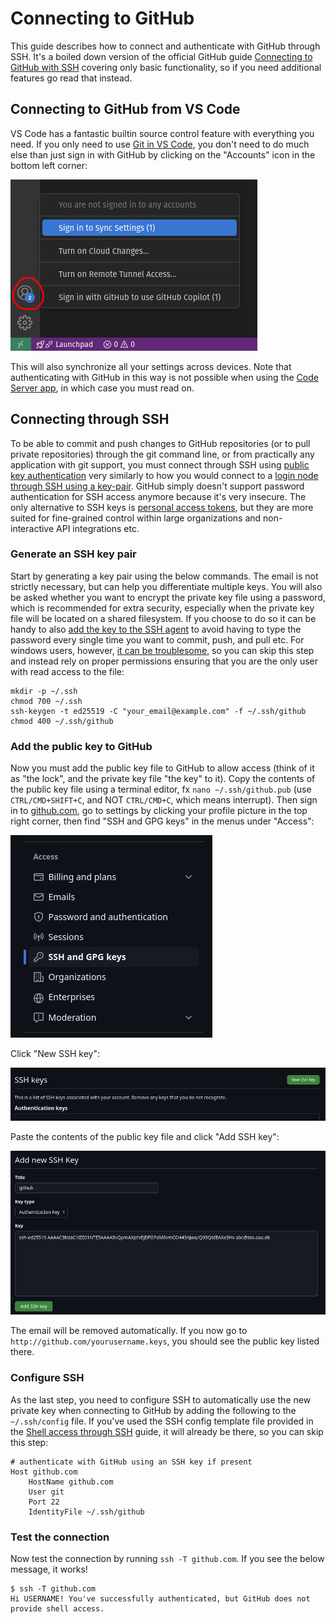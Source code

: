 # Connecting to GitHub
This guide describes how to connect and authenticate with GitHub through SSH. It's a boiled down version of the official GitHub guide [Connecting to GitHub with SSH](https://docs.github.com/en/authentication/connecting-to-github-with-ssh) covering only basic functionality, so if you need additional features go read that instead.


## Connecting to GitHub from VS Code
VS Code has a fantastic builtin source control feature with everything you need. If you only need to use [Git in VS Code](https://code.visualstudio.com/docs/sourcecontrol/intro-to-git), you don't need to do much else than just sign in with GitHub by clicking on the "Accounts" icon in the bottom left corner:

![signinwithgithub](img/github_vscode_accounts_menu.png)

This will also synchronize all your settings across devices. Note that authenticating with GitHub in this way is not possible when using the [Code Server app](webportal/apps/coder.md), in which case you must read on.

## Connecting through SSH
To be able to commit and push changes to GitHub repositories (or to pull private repositories) through the git command line, or from practically any application with git support, you must connect through SSH using [public key authentication](https://www.ssh.com/academy/ssh/public-key-authentication) very similarly to how you would connect to a [login node through SSH using a key-pair](../access/ssh.md#ssh-public-key-authentication). GitHub simply doesn't support password authentication for SSH access anymore because it's very insecure. The only alternative to SSH keys is [personal access tokens](https://docs.github.com/en/authentication/keeping-your-account-and-data-secure/managing-your-personal-access-tokens), but they are more suited for fine-grained control within large organizations and non-interactive API integrations etc.

### Generate an SSH key pair

Start by generating a key pair using the below commands. The email is not strictly necessary, but can help you differentiate multiple keys. You will also be asked whether you want to encrypt the private key file using a password, which is recommended for extra security, especially when the private key file will be located on a shared filesystem. If you choose to do so it can be handy to also [add the key to the SSH agent](https://docs.github.com/en/authentication/connecting-to-github-with-ssh/generating-a-new-ssh-key-and-adding-it-to-the-ssh-agent#adding-your-ssh-key-to-the-ssh-agent) to avoid having to type the password every single time you want to commit, push, and pull etc. For windows users, however, [it can be troublesome](https://docs.github.com/en/authentication/connecting-to-github-with-ssh/managing-deploy-keys#ssh-agent-forwarding), so you can skip this step and instead rely on proper permissions ensuring that you are the only user with read access to the file:

```
mkdir -p ~/.ssh
chmod 700 ~/.ssh
ssh-keygen -t ed25519 -C "your_email@example.com" -f ~/.ssh/github
chmod 400 ~/.ssh/github
```

### Add the public key to GitHub
Now you must add the public key file to GitHub to allow access (think of it as "the lock", and the private key file "the key" to it). Copy the contents of the public key file using a terminal editor, fx `nano ~/.ssh/github.pub` (use `CTRL/CMD+SHIFT+C`, and NOT `CTRL/CMD+C`, which means interrupt). Then sign in to [github.com](https://github.com), go to settings by clicking your profile picture in the top right corner, then find "SSH and GPG keys" in the menus under "Access":

![githubsshkeys](img/github_settings_ssh.png)

Click "New SSH key":

![githubnewsshkey](img/github_settings_newsshkey.png)

Paste the contents of the public key file and click "Add SSH key":

![githubpastesshkey](img/github_settings_pastekey.png)

The email will be removed automatically. If you now go to `http://github.com/yourusername.keys`, you should see the public key listed there.

### Configure SSH
As the last step, you need to configure SSH to automatically use the new private key when connecting to GitHub by adding the following to the `~/.ssh/config` file. If you've used the SSH config template file provided in the [Shell access through SSH](../access/ssh.md#ssh-config-file-template) guide, it will already be there, so you can skip this step:
```
# authenticate with GitHub using an SSH key if present
Host github.com
    HostName github.com
    User git
    Port 22
    IdentityFile ~/.ssh/github
```

### Test the connection
Now test the connection by running `ssh -T github.com`. If you see the below message, it works!
```
$ ssh -T github.com
Hi USERNAME! You've successfully authenticated, but GitHub does not provide shell access.
```
